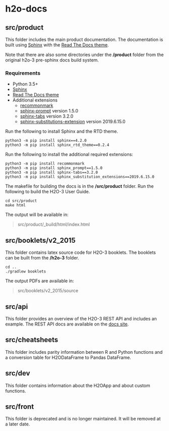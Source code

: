 # h2o-docs

## src/product  

This folder includes the main product documentation. The documentation is built using [Sphinx](http://www.sphinx-doc.org/) with the [Read The Docs theme](https://sphinx-rtd-theme.readthedocs.io/en/stable/).

Note that there are also some directories under the **/product** folder from the original h2o-3 pre-sphinx docs build system.

### Requirements

- Python 3.5+
- [Sphinx](http://www.sphinx-doc.org/) 
- [Read The Docs theme](https://sphinx-rtd-theme.readthedocs.io/en/stable/)
- Additional extensions
  - [recommonmark](https://recommonmark.readthedocs.io/en/latest/)
  - [sphinx-prompt](https://pypi.org/project/sphinx-prompt/) version 1.5.0
  - [sphinx-tabs](https://pypi.org/project/sphinx-tabs/1.1.12/) version 3.2.0
  - [sphinx-substitutions-extension](https://pypi.org/project/Sphinx-Substitution-Extensions/2019.6.15.0/) version 2019.6.15.0

Run the following to install Sphinx and the RTD theme. 

```
python3 -m pip install sphinx==4.2.0
python3 -m pip install sphinx_rtd_theme==0.2.4
```

Run the following to install the additional required extensions:

```
python3 -m pip install recommonmark
python3 -m pip install sphinx_prompt==1.5.0
python3 -m pip install sphinx-tabs==3.2.0
python3 -m pip install sphinx_substitution_extensions==2019.6.15.0
```

The makefile for building the docs is in the **/src/product** folder. Run the following to build the H2O-3 User Guide.

```
cd src/product
make html
```

The output will be available in:

> src/product/_build/html/index.html

## src/booklets/v2_2015

This folder contains latex source code for H2O-3 booklets. The booklets can be built from the **/h2o-3** folder.

```
cd ..
./gradlew booklets
```

The output PDFs are available in:

> src/booklets/v2_2015/source

## src/api

This folder provides an overview of the H2O-3 REST API and includes an example. The REST API docs are available on the [docs site](https://docs.h2o.ai).

## src/cheatsheets

This folder includes parity information between R and Python functions and a conversion table for H2ODataFrame to Pandas DataFrame. 

## src/dev

This folder contains information about the H2OApp and about custom functions.

## src/front

This folder is deprecated and is no longer maintained. It will be removed at a later date.
